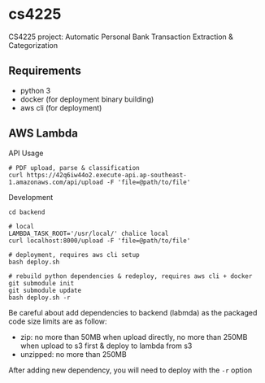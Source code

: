 # cs4225
CS4225 project: Automatic Personal Bank Transaction Extraction &amp; Categorization

## Requirements
- python 3
- docker (for deployment binary building)
- aws cli (for deployment)

## AWS Lambda

API Usage

```
# PDF upload, parse & classification
curl https://42q6iw44o2.execute-api.ap-southeast-1.amazonaws.com/api/upload -F 'file=@path/to/file'
```

Development

```
cd backend

# local
LAMBDA_TASK_ROOT='/usr/local/' chalice local
curl localhost:8000/upload -F 'file=@path/to/file'

# deployment, requires aws cli setup
bash deploy.sh

# rebuild python dependencies & redeploy, requires aws cli + docker
git submodule init
git submodule update
bash deploy.sh -r
```

Be careful about add dependencies to backend (labmda) as the packaged code size limits are as follow:

- zip: no more than 50MB when upload directly, no more than 250MB when upload to s3 first & deploy to lambda from s3
- unzipped: no more than 250MB

After adding new dependency, you will need to deploy with the `-r` option
